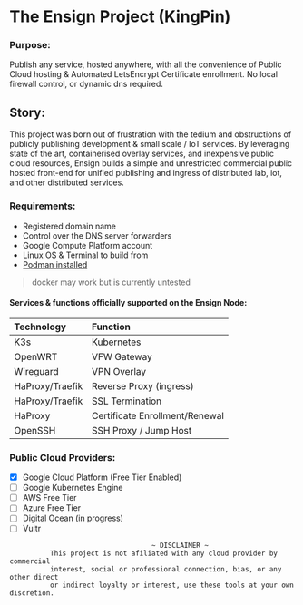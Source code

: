 # The Ensign Project (KingPin)
### Purpose: 
Publish any service, hosted anywhere, with all the convenience of Public Cloud hosting & Automated LetsEncrypt Certificate enrollment. No local firewall control, or dynamic dns required.    
    
## Story: 
This project was born out of frustration with the tedium and obstructions of 
publicly publishing development & small scale / IoT services.
By leveraging state of the art, containerised overlay services, and inexpensive 
public cloud resources, Ensign builds a simple and unrestricted commercial
public hosted front-end for unified publishing and ingress of distributed lab, 
iot, and other distributed services.

### Requirements:
  - Registered domain name
  - Control over the DNS server forwarders
  - Google Compute Platform account    
  - Linux OS & Terminal to build from   
  - [Podman installed](https://podman.io/getting-started/installation.html)    
> docker may work but is currently untested     

#### Services & functions officially supported on the Ensign Node:
| Technology      | Function                       |
|:----------------|:-------------------------------|
| K3s             | Kubernetes                     |
| OpenWRT         | VFW Gateway                    |
| Wireguard       | VPN Overlay                    |
| HaProxy/Traefik | Reverse Proxy (ingress)        |
| HaProxy/Traefik | SSL Termination                |
| HaProxy         | Certificate Enrollment/Renewal | 
| OpenSSH         | SSH Proxy / Jump Host          |

### Public Cloud Providers:
  - [x] Google Cloud Platform (Free Tier Enabled)
  - [ ] Google Kubernetes Engine
  - [ ] AWS Free Tier
  - [ ] Azure Free Tier
  - [ ] Digital Ocean (in progress)
  - [ ] Vultr

```
                                   ~ DISCLAIMER ~  
          This project is not afiliated with any cloud provider by commercial 
          interest, social or professional connection, bias, or any other direct 
          or indirect loyalty or interest, use these tools at your own discretion.
```
